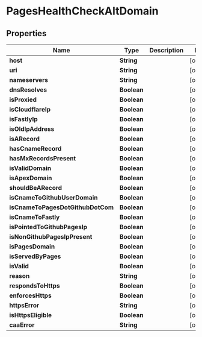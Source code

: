 

# PagesHealthCheckAltDomain


## Properties

| Name | Type | Description | Notes |
|------------ | ------------- | ------------- | -------------|
|**host** | **String** |  |  [optional] |
|**uri** | **String** |  |  [optional] |
|**nameservers** | **String** |  |  [optional] |
|**dnsResolves** | **Boolean** |  |  [optional] |
|**isProxied** | **Boolean** |  |  [optional] |
|**isCloudflareIp** | **Boolean** |  |  [optional] |
|**isFastlyIp** | **Boolean** |  |  [optional] |
|**isOldIpAddress** | **Boolean** |  |  [optional] |
|**isARecord** | **Boolean** |  |  [optional] |
|**hasCnameRecord** | **Boolean** |  |  [optional] |
|**hasMxRecordsPresent** | **Boolean** |  |  [optional] |
|**isValidDomain** | **Boolean** |  |  [optional] |
|**isApexDomain** | **Boolean** |  |  [optional] |
|**shouldBeARecord** | **Boolean** |  |  [optional] |
|**isCnameToGithubUserDomain** | **Boolean** |  |  [optional] |
|**isCnameToPagesDotGithubDotCom** | **Boolean** |  |  [optional] |
|**isCnameToFastly** | **Boolean** |  |  [optional] |
|**isPointedToGithubPagesIp** | **Boolean** |  |  [optional] |
|**isNonGithubPagesIpPresent** | **Boolean** |  |  [optional] |
|**isPagesDomain** | **Boolean** |  |  [optional] |
|**isServedByPages** | **Boolean** |  |  [optional] |
|**isValid** | **Boolean** |  |  [optional] |
|**reason** | **String** |  |  [optional] |
|**respondsToHttps** | **Boolean** |  |  [optional] |
|**enforcesHttps** | **Boolean** |  |  [optional] |
|**httpsError** | **String** |  |  [optional] |
|**isHttpsEligible** | **Boolean** |  |  [optional] |
|**caaError** | **String** |  |  [optional] |



